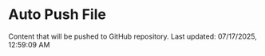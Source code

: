 # Auto Push File

Content that will be pushed to GitHub repository.
Last updated: 07/17/2025, 12:59:09 AM
